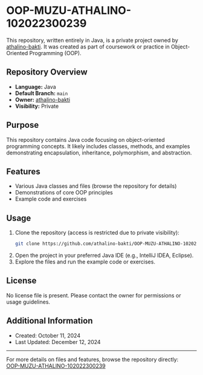 # OOP-MUZU-ATHALINO-102022300239

This repository, written entirely in Java, is a private project owned by [athalino-bakti](https://github.com/athalino-bakti). It was created as part of coursework or practice in Object-Oriented Programming (OOP).

## Repository Overview

- **Language:** Java
- **Default Branch:** `main`
- **Owner:** [athalino-bakti](https://github.com/athalino-bakti)
- **Visibility:** Private

## Purpose

This repository contains Java code focusing on object-oriented programming concepts. It likely includes classes, methods, and examples demonstrating encapsulation, inheritance, polymorphism, and abstraction.

## Features

- Various Java classes and files (browse the repository for details)
- Demonstrations of core OOP principles
- Example code and exercises

## Usage

1. Clone the repository (access is restricted due to private visibility):
   ```bash
   git clone https://github.com/athalino-bakti/OOP-MUZU-ATHALINO-102022300239.git
   ```
2. Open the project in your preferred Java IDE (e.g., IntelliJ IDEA, Eclipse).
3. Explore the files and run the example code or exercises.

## License

No license file is present. Please contact the owner for permissions or usage guidelines.

## Additional Information

- Created: October 11, 2024
- Last Updated: December 12, 2024

---

For more details on files and features, browse the repository directly:  
[OOP-MUZU-ATHALINO-102022300239](https://github.com/athalino-bakti/OOP-MUZU-ATHALINO-102022300239)
